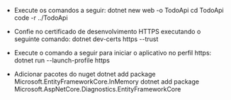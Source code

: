 * Execute os comandos a seguir:
dotnet new web -o TodoApi
cd TodoApi
code -r ../TodoApi

* Confie no certificado de desenvolvimento HTTPS executando o seguinte comando:
dotnet dev-certs https --trust

* Execute o comando a seguir para iniciar o aplicativo no perfil https:
dotnet run --launch-profile https

* Adicionar pacotes do nuget
dotnet add package Microsoft.EntityFrameworkCore.InMemory
dotnet add package Microsoft.AspNetCore.Diagnostics.EntityFrameworkCore

